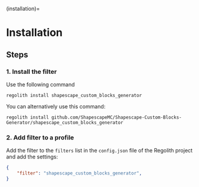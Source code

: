 (installation)=
# Installation

## Steps

### 1. Install the filter
Use the following command
```
regolith install shapescape_custom_blocks_generator
```

You can alternatively use this command:
```
regolith install github.com/ShapescapeMC/Shapescape-Custom-Blocks-Generator/shapescape_custom_blocks_generator
```

### 2. Add filter to a profile
Add the filter to the `filters` list in the `config.json` file of the Regolith project and add the settings:

```json
{
    "filter": "shapescape_custom_blocks_generator",
}
```
